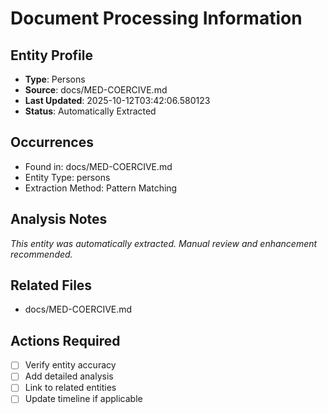 # Document Processing Information

## Entity Profile
- **Type**: Persons
- **Source**: docs/MED-COERCIVE.md
- **Last Updated**: 2025-10-12T03:42:06.580123
- **Status**: Automatically Extracted

## Occurrences
- Found in: docs/MED-COERCIVE.md
- Entity Type: persons
- Extraction Method: Pattern Matching

## Analysis Notes
*This entity was automatically extracted. Manual review and enhancement recommended.*

## Related Files
- docs/MED-COERCIVE.md

## Actions Required
- [ ] Verify entity accuracy
- [ ] Add detailed analysis
- [ ] Link to related entities
- [ ] Update timeline if applicable
